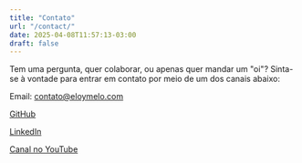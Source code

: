 ```yaml
---
title: "Contato"
url: "/contact/"
date: 2025-04-08T11:57:13-03:00
draft: false
---
```


Tem uma pergunta, quer colaborar, ou apenas quer mandar um "oi"? Sinta-se à vontade para entrar em contato por meio de um dos canais abaixo:

Email: [contato@eloymelo.com](mailto:contact@eloymelo.com)

[GitHub](https://github.com/eloymelo)

[LinkedIn](https://www.linkedin.com/in/eloymelo/)

[Canal no YouTube](https://www.youtube.com/@eloymelo)